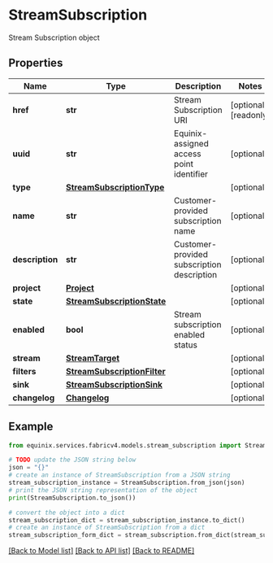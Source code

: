 # StreamSubscription

Stream Subscription object

## Properties

Name | Type | Description | Notes
------------ | ------------- | ------------- | -------------
**href** | **str** | Stream Subscription URI | [optional] [readonly] 
**uuid** | **str** | Equinix-assigned access point identifier | [optional] 
**type** | [**StreamSubscriptionType**](StreamSubscriptionType.md) |  | [optional] 
**name** | **str** | Customer-provided subscription name | [optional] 
**description** | **str** | Customer-provided subscription description | [optional] 
**project** | [**Project**](Project.md) |  | [optional] 
**state** | [**StreamSubscriptionState**](StreamSubscriptionState.md) |  | [optional] 
**enabled** | **bool** | Stream subscription enabled status | [optional] 
**stream** | [**StreamTarget**](StreamTarget.md) |  | [optional] 
**filters** | [**StreamSubscriptionFilter**](StreamSubscriptionFilter.md) |  | [optional] 
**sink** | [**StreamSubscriptionSink**](StreamSubscriptionSink.md) |  | [optional] 
**changelog** | [**Changelog**](Changelog.md) |  | [optional] 

## Example

```python
from equinix.services.fabricv4.models.stream_subscription import StreamSubscription

# TODO update the JSON string below
json = "{}"
# create an instance of StreamSubscription from a JSON string
stream_subscription_instance = StreamSubscription.from_json(json)
# print the JSON string representation of the object
print(StreamSubscription.to_json())

# convert the object into a dict
stream_subscription_dict = stream_subscription_instance.to_dict()
# create an instance of StreamSubscription from a dict
stream_subscription_form_dict = stream_subscription.from_dict(stream_subscription_dict)
```
[[Back to Model list]](../README.md#documentation-for-models) [[Back to API list]](../README.md#documentation-for-api-endpoints) [[Back to README]](../README.md)


